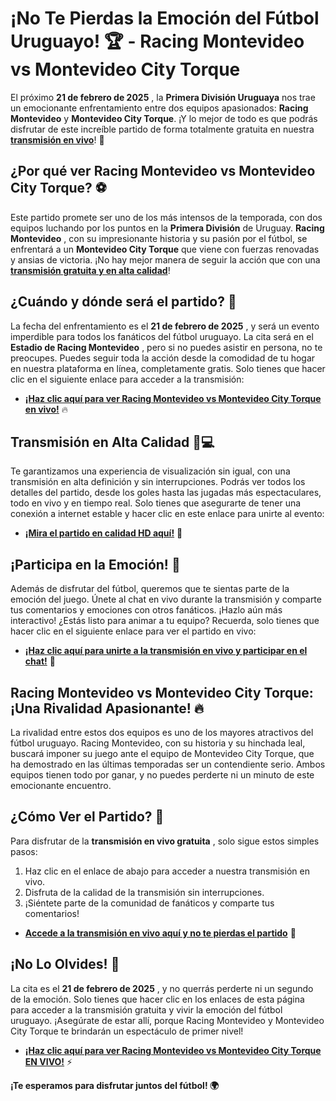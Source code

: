 # ¡No Te Pierdas la Emoción del Fútbol Uruguayo! 🏆 - Racing Montevideo vs Montevideo City Torque

El próximo **21 de febrero de 2025** , la **Primera División Uruguaya** nos trae un emocionante enfrentamiento entre dos equipos apasionados: **Racing Montevideo** y **Montevideo City Torque**. ¡Y lo mejor de todo es que podrás disfrutar de este increíble partido de forma totalmente gratuita en nuestra [**transmisión en vivo**](https://tinyurl.com/livestreamfreeo?st=Racing+Montevideo+vs+Montevideo+City+Torque&si=gh)! 🎥

## ¿Por qué ver Racing Montevideo vs Montevideo City Torque? ⚽

Este partido promete ser uno de los más intensos de la temporada, con dos equipos luchando por los puntos en la **Primera División** de Uruguay. **Racing Montevideo** , con su impresionante historia y su pasión por el fútbol, se enfrentará a un **Montevideo City Torque** que viene con fuerzas renovadas y ansias de victoria. ¡No hay mejor manera de seguir la acción que con una [**transmisión gratuita y en alta calidad**](https://tinyurl.com/livestreamfreeo?st=Racing+Montevideo+vs+Montevideo+City+Torque&si=gh)!

## ¿Cuándo y dónde será el partido? 📅

La fecha del enfrentamiento es el **21 de febrero de 2025** , y será un evento imperdible para todos los fanáticos del fútbol uruguayo. La cita será en el **Estadio de Racing Montevideo** , pero si no puedes asistir en persona, no te preocupes. Puedes seguir toda la acción desde la comodidad de tu hogar en nuestra plataforma en línea, completamente gratis. Solo tienes que hacer clic en el siguiente enlace para acceder a la transmisión:

- [**¡Haz clic aquí para ver Racing Montevideo vs Montevideo City Torque en vivo!**](https://tinyurl.com/livestreamfreeo?st=Racing+Montevideo+vs+Montevideo+City+Torque&si=gh) 🔥

## Transmisión en Alta Calidad 📱💻

Te garantizamos una experiencia de visualización sin igual, con una transmisión en alta definición y sin interrupciones. Podrás ver todos los detalles del partido, desde los goles hasta las jugadas más espectaculares, todo en vivo y en tiempo real. Solo tienes que asegurarte de tener una conexión a internet estable y hacer clic en este enlace para unirte al evento:

- [**¡Mira el partido en calidad HD aquí!**](https://tinyurl.com/livestreamfreeo?st=Racing+Montevideo+vs+Montevideo+City+Torque&si=gh) 🌟

## ¡Participa en la Emoción! 🙌

Además de disfrutar del fútbol, queremos que te sientas parte de la emoción del juego. Únete al chat en vivo durante la transmisión y comparte tus comentarios y emociones con otros fanáticos. ¡Hazlo aún más interactivo! ¿Estás listo para animar a tu equipo? Recuerda, solo tienes que hacer clic en el siguiente enlace para ver el partido en vivo:

- [**¡Haz clic aquí para unirte a la transmisión en vivo y participar en el chat!**](https://tinyurl.com/livestreamfreeo?st=Racing+Montevideo+vs+Montevideo+City+Torque&si=gh) 🎉

## Racing Montevideo vs Montevideo City Torque: ¡Una Rivalidad Apasionante! 🔥

La rivalidad entre estos dos equipos es uno de los mayores atractivos del fútbol uruguayo. Racing Montevideo, con su historia y su hinchada leal, buscará imponer su juego ante el equipo de Montevideo City Torque, que ha demostrado en las últimas temporadas ser un contendiente serio. Ambos equipos tienen todo por ganar, y no puedes perderte ni un minuto de este emocionante encuentro.

## ¿Cómo Ver el Partido? 📲

Para disfrutar de la **transmisión en vivo gratuita** , solo sigue estos simples pasos:

1. Haz clic en el enlace de abajo para acceder a nuestra transmisión en vivo.
2. Disfruta de la calidad de la transmisión sin interrupciones.
3. ¡Siéntete parte de la comunidad de fanáticos y comparte tus comentarios!

- [**Accede a la transmisión en vivo aquí y no te pierdas el partido**](https://tinyurl.com/livestreamfreeo?st=Racing+Montevideo+vs+Montevideo+City+Torque&si=gh) 🏅

## ¡No Lo Olvides! 📣

La cita es el **21 de febrero de 2025** , y no querrás perderte ni un segundo de la emoción. Solo tienes que hacer clic en los enlaces de esta página para acceder a la transmisión gratuita y vivir la emoción del fútbol uruguayo. ¡Asegúrate de estar allí, porque Racing Montevideo y Montevideo City Torque te brindarán un espectáculo de primer nivel!

- [**¡Haz clic aquí para ver Racing Montevideo vs Montevideo City Torque EN VIVO!**](https://tinyurl.com/livestreamfreeo?st=Racing+Montevideo+vs+Montevideo+City+Torque&si=gh) ⚡

**¡Te esperamos para disfrutar juntos del fútbol! 🌍**

